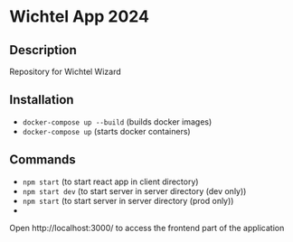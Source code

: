 Wichtel App 2024
==================================

Description
-----------
Repository for Wichtel Wizard

Installation
------------

- ```docker-compose up --build``` (builds docker images)
- ```docker-compose up``` (starts docker containers)

Commands
------------

- ```npm start``` (to start react app in client directory)
- ```npm start dev``` (to start server in server directory (dev only))
- ```npm start``` (to start server in server directory (prod only))
- 
Open http://localhost:3000/ to access the frontend part of the application